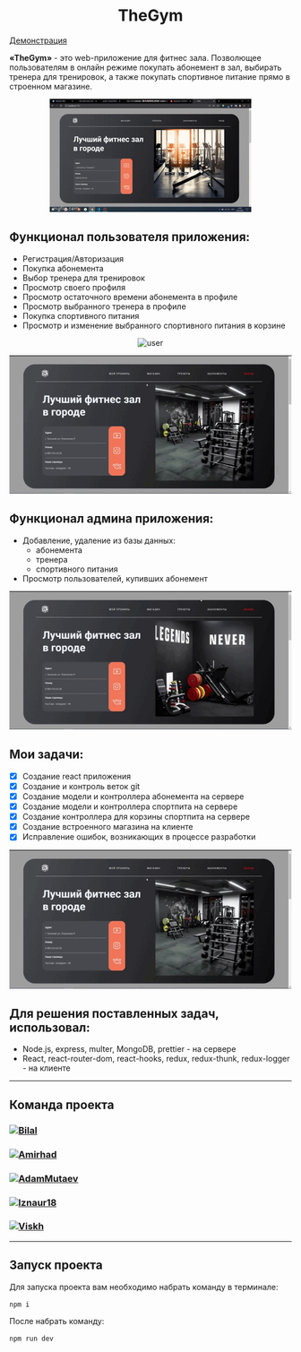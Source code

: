 <h1 align="center"> TheGym </h1>

[Демонстрация](https://my-project-gym.herokuapp.com/)

**«TheGym»** - это web-приложение для фитнес зала. Позволющее пользователям в онлайн режиме покупать абонемент в зал, выбирать тренера для тренировок, а также покупать спортивное питание прямо в строенном магазине.

<p align="center">
  <img src="static/gif/home.gif" alt="home" />
</p>


##  Функционал пользователя приложения:

- Регистрация/Авторизация
- Покупка абонемента
- Выбор тренера для тренировок
- Просмотр своего профиля
- Просмотр остаточного времени абонемента в профиле
- Просмотр выбранного тренера в профиле
- Покупка спортивного питания
- Просмотр и изменение выбранного спортивного питания в корзине

<p align="center">
  <img src="static/gif/user.gif" alt="user" />
</p>

<p align="center">
  <img src="static/gif/user2.gif" alt="user" />
</p>


##  Функционал админа приложения:

- Добавление, удаление из базы данных:
  * абонемента
  * тренера
  * спортивного питания
- Просмотр пользователей, купивших абонемент

<p align="center">
  <img src="static/gif/admin.gif" alt="admin" />
</p>


## Мои задачи: 

- [x] Создание react приложения
- [x] Создание и контроль веток git
- [x] Создание модели и контроллера абонемента на сервере
- [x] Создание модели и контроллера спортпита на сервере
- [x] Создание контроллера для корзины спортпита на сервере
- [x] Создание встроенного магазина на клиенте
- [x] Исправление ошибок, возникающих в процессе разработки

<p align="center">
  <img src="static/gif/user2.gif" alt="user" />
</p>


## Для решения поставленных задач, использовал:

- Node.js, express, multer, MongoDB, prettier - на сервере
- React, react-router-dom, react-hooks, redux, redux-thunk, redux-logger - на клиенте

---

## Команда проекта


<h3>
  <a href="https://github.com/Bilal-1309">
    <img alt="Bilal" src="https://img.shields.io/badge/-Bilal-black?style=for-the-badge&logo=github&logoColor=white" />
  </a>
</h3>

<h3>
  <a href="https://github.com/Amirhad">
    <img alt="Amirhad" src="https://img.shields.io/badge/-Amirhad-black?style=for-the-badge&logo=github&logoColor=white" />
  </a>
</h3>

<h3>
  <a href="https://github.com/AdamMutaev">
    <img alt="AdamMutaev" src="https://img.shields.io/badge/-Adam-black?style=for-the-badge&logo=github&logoColor=white" />
  </a>
</h3>

<h3>
  <a href="https://github.com/Iznaur18">
    <img alt="Iznaur18" src="https://img.shields.io/badge/-Iznaur-black?style=for-the-badge&logo=github&logoColor=white" />
  </a>
</h3>

<h3>
  <a href="https://github.com/Viskh">
    <img alt="Viskh" src="https://img.shields.io/badge/-Ramzan-black?style=for-the-badge&logo=github&logoColor=white" />
  </a>
</h3>

---


## Запуск проекта

Для запуска проекта вам необходимо набрать команду в терминале:

```javascript
npm i
```

После набрать команду:

```javascript
npm run dev
```




